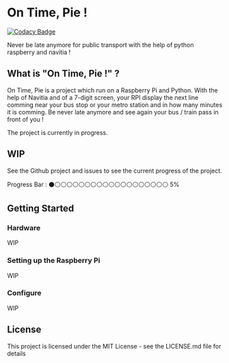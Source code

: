 # On Time, Pie !

[![Codacy Badge](https://api.codacy.com/project/badge/Grade/d3d03cb6004147fb8017780cc91d5d56)](https://www.codacy.com/app/dusterherz/on-time-pie?utm_source=github.com&amp;utm_medium=referral&amp;utm_content=dusterherz/on-time-pie&amp;utm_campaign=Badge_Grade)

Never be late anymore for public transport with the help of python raspberry and navitia !

## What is "On Time, Pie !" ?

On Time, Pie is a project which run on a Raspberry Pi and Python. With the help of
Navitia and of a 7-digit screen, your RPI display the next line comming near your
bus stop or your metro station and in how many minutes it is comming. Be never
late anymore and see again your bus / train pass in front of you !

The project is currently in progress.

## WIP

See the Github project and issues to see the current progress of the project.

Progress Bar :
⚫⚪⚪⚪⚪⚪⚪⚪⚪⚪⚪⚪⚪⚪⚪⚪⚪⚪⚪⚪ 5%

## Getting Started

### Hardware

WIP

### Setting up the Raspberry Pi

WIP

### Configure

WIP

## License

This project is licensed under the MIT License - see the LICENSE.md file for details
